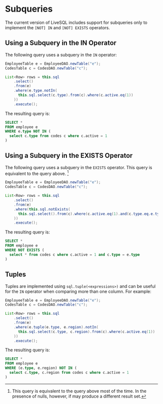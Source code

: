 # Subqueries

The current version of LiveSQL includes support for subqueries only to implement the `[NOT] IN` 
and `[NOT] EXISTS` operators.


## Using a Subquery in the IN Operator

The following query uses a subquery in the `IN` operator:

```java
EmployeeTable e = EmployeeDAO.newTable("e");
CodesTable c = CodesDAO.newTable("c");

List<Row> rows = this.sql 
    .select()
    .from(e) 
    .where(e.type.notIn(
      this.sql.select(c.type).from(c).where(c.active.eq(1))
    ))
    .execute();
```

The resulting query is:

```sql
SELECT *
FROM employee e
WHERE e.type NOT IN (
  select c.type from codes c where c.active = 1
)
```

## Using a Subquery in the EXISTS Operator

The following query uses a subquery in the `EXISTS` operator. This query is equivalent
to the query above. [^1]

```java
EmployeeTable e = EmployeeDAO.newTable("e");
CodesTable c = CodesDAO.newTable("c");

List<Row> rows = this.sql 
    .select()
    .from(e) 
    .where(this.sql.notExists(
      this.sql.select().from(c).where(c.active.eq(1).and(c.type.eq.e.type))
    ))
    .execute();
```

The resulting query is:

```sql
SELECT *
FROM employee e
WHERE NOT EXISTS (
  select * from codes c where c.active = 1 and c.type = e.type
)
```

[^1]: This query is equivalent to the query above most of the time. In the presence of nulls, however, if may
produce a different result set.


## Tuples

Tuples are implemented using `sql.tuple(<expressions>)` and can be useful for the `IN` operator when 
comparing more than one column. For example:

```java
EmployeeTable e = EmployeeDAO.newTable("e");
CodesTable c = CodesDAO.newTable("c");

List<Row> rows = this.sql 
    .select()
    .from(e) 
    .where(e.tuple(e.type, e.region).notIn(
      this.sql.select(c.type, c.region).from(c).where(c.active.eq(1))
    ))
    .execute();
```

The resulting query is:

```sql
SELECT *
FROM employee e
WHERE (e.type, e.region) NOT IN (
  select c.type, c.region from codes c where c.active = 1
)
```